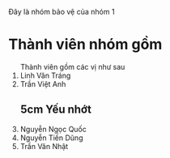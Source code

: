 Đây là nhóm bảo vệ của nhóm 1
<h1>Thành viên nhóm gồm</h1>
<ol>
  Thành viên gồm các vị như sau
  <li>Linh Văn Tráng</li>
  <li>Trần Việt Anh 
    <h2>5cm Yếu nhớt</h2>
  </li>
  <li>Nguyễn Ngọc Quốc</li>
  <li>Nguyễn Tiến Dũng</li>
  <li>Trần Văn Nhật</li>
</ol>
